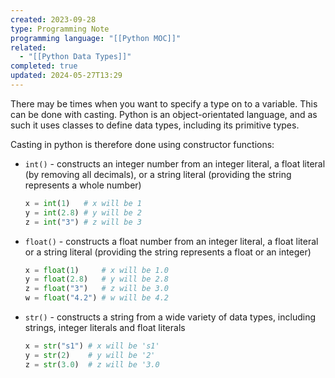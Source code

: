 ```yaml
---
created: 2023-09-28
type: Programming Note
programming language: "[[Python MOC]]"
related:
  - "[[Python Data Types]]"
completed: true
updated: 2024-05-27T13:29
---
```


There may be times when you want to specify a type on to a variable. 
This can be done with casting. Python is an object-orientated language, 
and as such it uses classes to define data types, including its 
primitive types.

Casting in python is therefore done using constructor functions:

- `int()` - constructs an integer number from an integer literal, a float literal (by removing all decimals), or a string literal (providing the string represents a whole number)
    
    ```python
    x = int(1)   # x will be 1
    y = int(2.8) # y will be 2
    z = int("3") # z will be 3
    ```
    
- `float()` - constructs a float number from an integer literal, a float literal or a string literal (providing the string represents a float or an integer)
    
    ```python
    x = float(1)     # x will be 1.0
    y = float(2.8)   # y will be 2.8
    z = float("3")   # z will be 3.0
    w = float("4.2") # w will be 4.2
    ```
    
- `str()` - constructs a string from a wide variety of data types, including strings, integer literals and float literals
    
    ```python
    x = str("s1") # x will be 's1'
    y = str(2)    # y will be '2'
    z = str(3.0)  # z will be '3.0
    ```
    